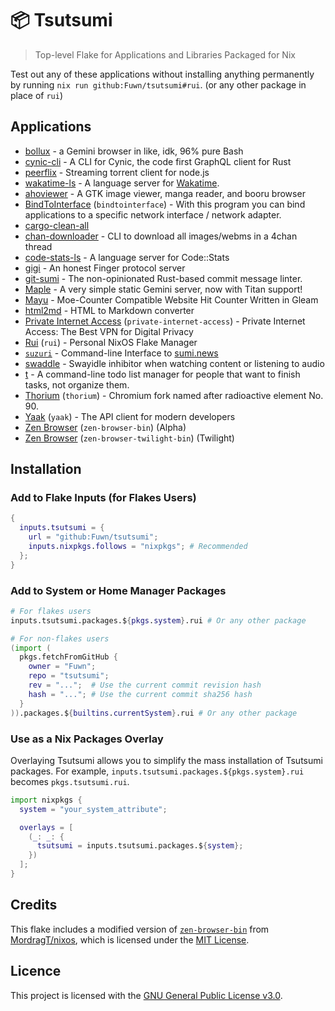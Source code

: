 # 📦 Tsutsumi

> Top-level Flake for Applications and Libraries Packaged for Nix

Test out any of these applications without installing anything permanently by
running `nix run github:Fuwn/tsutsumi#rui`. (or any other package in place of
`rui`)

## Applications

- [bollux](https://tildegit.org/acdw/bollux) - a Gemini browser in like, idk,
  96% pure Bash
- [cynic-cli](https://github.com/obmarg/cynic/tree/main/cynic-cli) - A CLI for
  Cynic, the code first GraphQL client for Rust
- [peerflix](https://github.com/mafintosh/peerflix) - Streaming torrent client
  for node.js
- [wakatime-ls](https://github.com/wakatime/zed-wakatime/tree/master/wakatime-ls)
  \- A language server for [Wakatime](https://wakatime.com/).
- [ahoviewer](https://github.com/ahodesuka/ahoviewer) - A GTK image viewer,
  manga reader, and booru browser
- [BindToInterface](https://github.com/JsBergbau/BindToInterface)
  (`bindtointerface`) - With this program you can bind applications to a
  specific network interface / network adapter.
- [cargo-clean-all](https://github.com/dnlmlr/cargo-clean-all)
- [chan-downloader](https://github.com/nixports/chan-downloader) - CLI to
  download all images/webms in a 4chan thread
- [code-stats-ls](https://github.com/maxdeviant/code-stats-ls) - A language
  server for Code::Stats
- [gigi](https://github.com/Fuwn/gigi/) - An honest Finger protocol server
- [git-sumi](https://github.com/welpo/git-sumi) - The non-opinionated Rust-based
  commit message linter.
- [Maple](https://github.com/gemrest/maple) - A very simple static Gemini
  server, now with Titan support!
- [Mayu](https://github.com/Fuwn/mayu) - Moe-Counter Compatible Website Hit
  Counter Written in Gleam
- [html2md](https://github.com/suntong/html2md) - HTML to Markdown converter
- [Private Internet Access](https://www.privateinternetaccess.com/)
  (`private-internet-access`) - Private Internet Access: The Best VPN for
  Digital Privacy
- [Rui](https://github.com/Fuwn/rui/) (`rui`) - Personal NixOS Flake Manager
- [`suzuri`](https://github.com/Fuwn/suzuri) - Command-line Interface to [sumi.news](https://sumi.news)
- [swaddle](https://github.com/ATTron/swaddle) - Swayidle inhibitor when
  watching content or listening to audio
- [t](https://github.com/nixports/t) - A command-line todo list manager for
  people that want to finish tasks, not organize them.
- [Thorium](https://thorium.rocks/) (`thorium`) - Chromium fork named after
  radioactive element No. 90.
- [Yaak](https://yaak.app/) (`yaak`) - The API client for modern developers
- [Zen Browser](https://zen-browser.app/) (`zen-browser-bin`) (Alpha)
- [Zen Browser](https://zen-browser.app/) (`zen-browser-twilight-bin`) (Twilight)

## Installation

### Add to Flake Inputs (for Flakes Users)

```nix
{
  inputs.tsutsumi = {
    url = "github:Fuwn/tsutsumi";
    inputs.nixpkgs.follows = "nixpkgs"; # Recommended
  };
}
```

### Add to System or Home Manager Packages

```nix
# For flakes users
inputs.tsutsumi.packages.${pkgs.system}.rui # Or any other package

# For non-flakes users
(import (
  pkgs.fetchFromGitHub {
    owner = "Fuwn";
    repo = "tsutsumi";
    rev = "...";  # Use the current commit revision hash
    hash = "..."; # Use the current commit sha256 hash
  }
)).packages.${builtins.currentSystem}.rui # Or any other package
```

### Use as a Nix Packages Overlay

Overlaying Tsutsumi allows you to simplify the mass installation of Tsutsumi
packages. For example, `inputs.tsutsumi.packages.${pkgs.system}.rui` becomes
`pkgs.tsutsumi.rui`.

```nix
import nixpkgs {
  system = "your_system_attribute";

  overlays = [
    (_: _: {
      tsutsumi = inputs.tsutsumi.packages.${system};
    })
  ];
}
```

## Credits

This flake includes a modified version of
[`zen-browser-bin`](https://github.com/MordragT/nixos/blob/master/pkgs/by-name/zen-browser-bin/default.nix)
from [MordragT/nixos](https://github.com/MordragT/nixos), which is licensed
under the [MIT License](https://github.com/MordragT/nixos/blob/master/license).

## Licence

This project is licensed with the [GNU General Public License v3.0](./LICENSE.txt).
